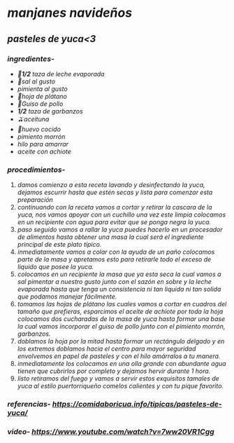 # *manjanes navideños*
## *pasteles de yuca<3*
### *ingredientes-*
- ***🥛1/2*** *taza de leche evaporada*
- *🧂sal al gusto*
- *pimienta al gusto*
- *🍌hoja de plátano*
- *🍗Guiso de pollo* 
- ***1/2*** *taza de garbanzos*
- *🫒aceituna*
- *🍳huevo cocido*
- *pimiento morrón*
- *hilo para amarrar*
- *aceite con achiote*
 
 ### *procedimientos-*
1. *damos comienzo a esta receta lavando y desinfectando la yuca, dejamos escurrir hasta que estén secas y lista para comenzar esta preparación*
2. *continuando con la receta vamos a cortar y retirar la cascara de la yuca, nos vamos apoyar con un cuchillo una vez este limpia colocamos en un recipiente con agua para evitar que se ponga negra la yuca.*
3. *paso seguido vamos a rallar la yuca puedes hacerlo en un procesador de alimentos hasta obtener una masa la cual será el ingrediente principal de este plato típico.*
4. *inmediatamente vamos a colar con la ayuda de un paño colocamos parte de la masa y apretamos esto para retirarle todo el exceso de liquido que posee la yuca.*
5. *colocamos en un recipiente la masa que ya esta seca la cual vamos a sal pimentar a nuestro gusto junto con el sazón en sobre y la leche evaporada hasta que tenga un consistencia ni tan liquida ni tan solida que podamos manejar fácilmente.*
6. *tomamos las hojas de plátano las cuales vamos a cortar en cuadros del tamaño que prefieras, esparcimos el aceite de achiote por toda la hoja colocamos dos cucharadas de la masa de yuca hasta formar una base la cual vamos incorporar el guiso de pollo junto con el pimiento morrón, garbanzos.*
7. *doblamos la hoja por la mitad hasta formar un rectángulo delgado y en los extremos doblamos hacia el centro para mayor seguridad envolvemos en papel de pasteles y con el hilo amárralos a tu manera.*
8. *inmediatamente los colocamos en una olla grande con abundante agua tienen que cubrirlos por completo y dejamos hervir durante 1 hora.*
9. *listo retiramos del fuego y vamos a servir estos exquisitos tamales de yuca al estilo puertorriqueño comelos calientes y con tu pique favorito.*
### *referencias- https://comidaboricua.info/tipicas/pasteles-de-yuca/*
### *video- https://www.youtube.com/watch?v=7ww20VR1Cgg*
